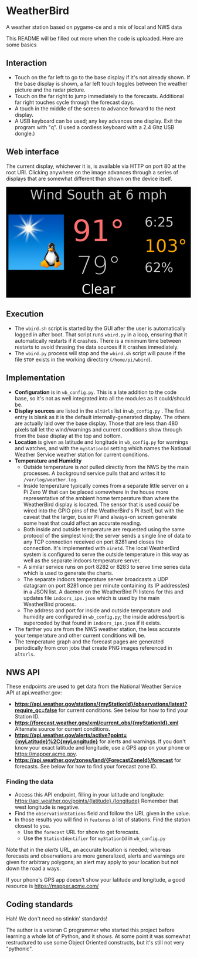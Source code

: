 # WeatherBird
A weather station based on pygame-ce and a mix of local and NWS data

This README will be filled out more when the code is uploaded. Here are some basics

## Interaction ##
- Touch on the far left to go to the base display if it's not already shown. If the base display is shown, a far left touch toggles between the weather picture and the radar picture.
- Touch on the far right to jump immediately to the forecasts. Additional far right touches cycle through the forecast days.
- A touch in the middle of the screen to advance forward to the next display.
- A USB keyboard can be used; any key advances one display. Exit the program with "q". (I used a cordless keyboard with a 2.4 Ghz USB dongle.)

## Web interface ##
The current display, whichever it is, is available via HTTP on port 80 at the root URI. Clicking anywhere on the image advances through a series of displays that are somewhat different than shown on the device itself.

![Example base display](outside.png)

## Execution ##
- The ```wbird.sh``` script is started by the GUI after the user is automatically logged in after boot. That script runs ```wbird.py``` in a loop, ensuring that it automatically restarts if it crashes. There is a minimum time between restarts to avoid thrasing the data sources if it crashes immediately.
- The ```wbird.py``` process will stop and the ```wbird.sh``` script will pause if the file ```STOP``` exists in the working directory (```/home/pi/wbird```).

## Implementation ##
- **Configuration** is in ```wb_config.py```. This is a late addition to the code base, so it's not as well integrated into all the modules as it could/should be.
- **Display sources** are listed in the ```altUrls``` list in ```wb_config.py``` . The first entry is blank as it is the default internally-generated display. The others are actually laid over the base display. Those that are less than 480 pixels tall let the wind/warnings and current conditions show through from the base display at the top and bottom.
- **Location** is given as latitude and longitude in ```wb_config.py``` for warnings and watches, and with the ```myStationId``` setting which names the National Weather Service weather station for current conditions.
- **Temperature and Humidity**
  - Outside temperature is *not* pulled directly from the NWS by the main processes. A background service pulls that and writes it to ```/var/log/weather.log```.
  - Inside temperature typically comes from a separate little server on a Pi Zero W that can be placed somewhere in the house more representative of the ambient home temperature than where the WeatherBird display is located. The sensor that is used *could* be wired into the GPIO pins of the WeatherBird's Pi itself, but with the caveat that the larger, busier Pi and always-on screen generate some heat that could affect an accurate reading.
  - Both inside and outside temperature are requested using the same protocol of the simplest kind; the server sends a single line of data to any TCP connection received on port 8281 and closes the connection. It's implemented with ```xinetd```. The local WeatherBird system is configured to serve the outside temperature in this way as well as the separate indoors temperature server.
  - A similar service runs on port 8282 or 8283 to serve time series data which is used to generate the charts.
  - The separate indoors temperature server broadcasts a UDP datagram on port 8281 once per minute containing its IP address(es) in a JSON list. A daemon on the WeatherBird Pi listens for this and updates file ```indoors_ips.json``` which is used by the main WeatherBird process.
  - The address and port for inside and outside temperature and humidity are configured in ```wb_config.py```; the inside address/port is superceded by that found in ```indoors_ips.json``` if it exists.
- The farther you are from the NWS weather station, the less accurate your temperature and other current conditions will be.
- The temperature graph and the forecast pages are generated periodically from cron jobs that create PNG images referenced in ```altUrls```.

## NWS API
These endpoints are used to get data from the National Weather Service API at api.weather.gov:

- **https://api.weather.gov/stations/{myStationId}/observations/latest?require_qc=false** for current conditions. See below for how to find your Station ID.
- **https://forecast.weather.gov/xml/current_obs/{myStationId}.xml** Alternate source for current conditions.
- **https://api.weather.gov/alerts/active?point={myLatitude}%2C{myLongitude}** for alerts and warnings. If you don't know your exact latitude and longitude, use a GPS app on your phone or https://mapper.acme.gov.
- **https://api.weather.gov/zones/land/{ForecastZoneId}/forecast** for forecasts. See below for how to find your forecast zone ID.

### Finding the data

- Access this API endpoint, filling in your latitude and longitude: https://api.weather.gov/points/{latitude},{longitude}
Remember that west longitude is negative.
- Find the ```observationStations``` field and follow the URL given in the value.
- In those results you will find in ```features``` a list of stations. Find the station closest to you.
  - Use the ```forecast``` URL for show to get forecasts.
  - Use the ```StationIdentifier``` for ```myStationId``` in ```wb_config.py```

Note that in the *alerts* URL, an accurate location is needed; whereas forecasts and observations are more generalized, alerts and warnings are given for arbitrary polygons; an alert may apply to your location but not down the road a ways.

If your phone's GPS app doesn't show your latitude and longitude, a good resource is https://mapper.acme.com/

## Coding standards ##
Hah! We don't need no stinkin' standards!

The author is a veteran C programmer who started this project before learning a whole lot of Python, and it shows. At some point it was somewhat restructured to use some Object Oriented constructs, but it's still not very "pythonic".

